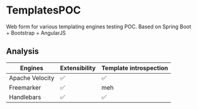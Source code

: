# TemplatesPOC
Web form for various templating engines testing POC. Based on Spring Boot + Bootstrap + AngularJS

## Analysis

| Engines         | Extensibility | Template introspection |
|-----------------|---------------|------------------------|
| Apache Velocity | ✅             | ✅                      |
| Freemarker      | ✅             | meh                    |
| Handlebars      | ✅             | ✅                      |

